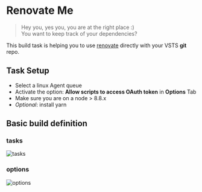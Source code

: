 # Renovate Me

> Hey you, yes you, you are at the right place :) <br>
You want to keep track of your dependencies?

This build task is helping you to use [renovate](https://github.com/singapore/renovate) directly with your VSTS **git** repo.

## Task Setup

- Select a linux Agent queue
- Activate the option: **Allow scripts to access OAuth token** in **Options** Tab
- Make sure you are on a node > 8.8.x
- _Optional_: install yarn

## Basic build definition

### tasks

![tasks](https://raw.githubusercontent.com/jycouet/VSTSExtensions/master/renovateMe/images/build_tasks.png)

### options

![options](https://raw.githubusercontent.com/jycouet/VSTSExtensions/master/renovateMe/images/build_options.png)